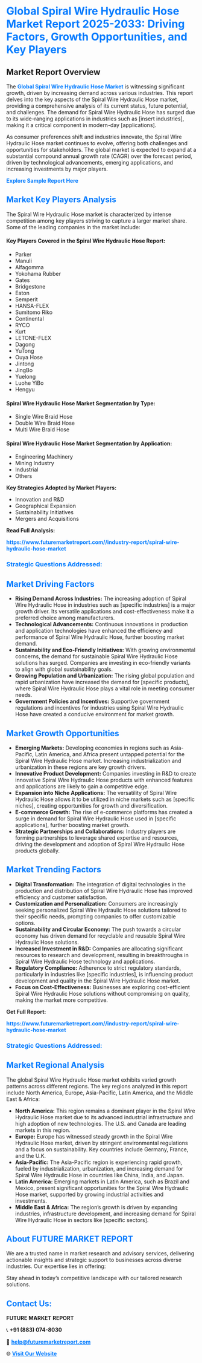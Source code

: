 <h1 style="color: #007BFF;">Global Spiral Wire Hydraulic Hose Market Report 2025-2033: Driving Factors, Growth Opportunities, and Key Players</h1>

<section id="overview">
<h2>Market Report Overview</h2>
<p>The <a href="https://www.futuremarketreport.com//industry-report/spiral-wire-hydraulic-hose-market" style="color: #007BFF; text-decoration: none;"><strong>Global Spiral Wire Hydraulic Hose Market</strong></a> is witnessing significant growth, driven by increasing demand across various industries. This report delves into the key aspects of the Spiral Wire Hydraulic Hose market, providing a comprehensive analysis of its current status, future potential, and challenges. The demand for Spiral Wire Hydraulic Hose has surged due to its wide-ranging applications in industries such as [insert industries], making it a critical component in modern-day [applications].</p>
<p>As consumer preferences shift and industries innovate, the Spiral Wire Hydraulic Hose market continues to evolve, offering both challenges and opportunities for stakeholders. The global market is expected to expand at a substantial compound annual growth rate (CAGR) over the forecast period, driven by technological advancements, emerging applications, and increasing investments by major players.</p>
</section>

<section id="overview">
<p><a href="https://www.futuremarketreport.com//request-sample/reportId=50520" style="color: #007BFF; text-decoration: none;"><strong>Explore Sample Report Here</strong></a></p>
</section>

<section id="key-players">
<h2 style="color: #007BFF;">Market Key Players Analysis</h2>
<p>The Spiral Wire Hydraulic Hose market is characterized by intense competition among key players striving to capture a larger market share. Some of the leading companies in the market include:</p>
<h4>Key Players Covered in the Spiral Wire Hydraulic Hose Report:</h4>
<ul><li>Parker</li><li>Manuli</li><li>Alfagomma</li><li>Yokohama Rubber</li><li>Gates</li><li>Bridgestone</li><li>Eaton</li><li>Semperit</li><li>HANSA-FLEX</li><li>Sumitomo Riko</li><li>Continental</li><li>RYCO</li><li>Kurt</li><li>LETONE-FLEX</li><li>Dagong</li><li>YuTong</li><li>Ouya Hose</li><li>Jintong</li><li>JingBo</li><li>Yuelong</li><li>Luohe YiBo</li><li>Hengyu</li></ul>
<h4>Spiral Wire Hydraulic Hose Market Segmentation by Type:</h4>
<ul><li>Single Wire Braid Hose</li><li>Double Wire Braid Hose</li><li>Multi Wire Braid Hose</li></ul>

<h4>Spiral Wire Hydraulic Hose Market Segmentation by Application:</h4>
<ul><li>Engineering Machinery</li><li>Mining Industry</li><li>Industrial</li><li>Others</li></ul>
<p><strong>Key Strategies Adopted by Market Players:</strong></p>
<ul>
<li>Innovation and R&D</li>
<li>Geographical Expansion</li>
<li>Sustainability Initiatives</li>
<li>Mergers and Acquisitions</li>
</ul>
</section>

<section>
<p><strong>Read Full Analysis: </strong></p><a href="https://www.futuremarketreport.com//industry-report/spiral-wire-hydraulic-hose-market" style="color: #007BFF; text-decoration: none;"><strong>https://www.futuremarketreport.com//industry-report/spiral-wire-hydraulic-hose-market</strong></a>
<h3 style="color: #007BFF;">Strategic Questions Addressed:</h3>
</section>

<section id="driving-factors">
<h2 style="color: #007BFF;">Market Driving Factors</h2>
<ul>
<li><strong>Rising Demand Across Industries:</strong> The increasing adoption of Spiral Wire Hydraulic Hose in industries such as [specific industries] is a major growth driver. Its versatile applications and cost-effectiveness make it a preferred choice among manufacturers.</li>
<li><strong>Technological Advancements:</strong> Continuous innovations in production and application technologies have enhanced the efficiency and performance of Spiral Wire Hydraulic Hose, further boosting market demand.</li>
<li><strong>Sustainability and Eco-Friendly Initiatives:</strong> With growing environmental concerns, the demand for sustainable Spiral Wire Hydraulic Hose solutions has surged. Companies are investing in eco-friendly variants to align with global sustainability goals.</li>
<li><strong>Growing Population and Urbanization:</strong> The rising global population and rapid urbanization have increased the demand for [specific products], where Spiral Wire Hydraulic Hose plays a vital role in meeting consumer needs.</li>
<li><strong>Government Policies and Incentives:</strong> Supportive government regulations and incentives for industries using Spiral Wire Hydraulic Hose have created a conducive environment for market growth.</li>
</ul>
</section>

<section id="growth-opportunities">
<h2 style="color: #007BFF;">Market Growth Opportunities</h2>
<ul>
<li><strong>Emerging Markets:</strong> Developing economies in regions such as Asia-Pacific, Latin America, and Africa present untapped potential for the Spiral Wire Hydraulic Hose market. Increasing industrialization and urbanization in these regions are key growth drivers.</li>
<li><strong>Innovative Product Development:</strong> Companies investing in R&D to create innovative Spiral Wire Hydraulic Hose products with enhanced features and applications are likely to gain a competitive edge.</li>
<li><strong>Expansion into Niche Applications:</strong> The versatility of Spiral Wire Hydraulic Hose allows it to be utilized in niche markets such as [specific niches], creating opportunities for growth and diversification.</li>
<li><strong>E-commerce Growth:</strong> The rise of e-commerce platforms has created a surge in demand for Spiral Wire Hydraulic Hose used in [specific applications], further boosting market growth.</li>
<li><strong>Strategic Partnerships and Collaborations:</strong> Industry players are forming partnerships to leverage shared expertise and resources, driving the development and adoption of Spiral Wire Hydraulic Hose products globally.</li>
</ul>
</section>

<section id="trending-factors">
<h2 style="color: #007BFF;">Market Trending Factors</h2>
<ul>
<li><strong>Digital Transformation:</strong> The integration of digital technologies in the production and distribution of Spiral Wire Hydraulic Hose has improved efficiency and customer satisfaction.</li>
<li><strong>Customization and Personalization:</strong> Consumers are increasingly seeking personalized Spiral Wire Hydraulic Hose solutions tailored to their specific needs, prompting companies to offer customizable options.</li>
<li><strong>Sustainability and Circular Economy:</strong> The push towards a circular economy has driven demand for recyclable and reusable Spiral Wire Hydraulic Hose solutions.</li>
<li><strong>Increased Investment in R&D:</strong> Companies are allocating significant resources to research and development, resulting in breakthroughs in Spiral Wire Hydraulic Hose technology and applications.</li>
<li><strong>Regulatory Compliance:</strong> Adherence to strict regulatory standards, particularly in industries like [specific industries], is influencing product development and quality in the Spiral Wire Hydraulic Hose market.</li>
<li><strong>Focus on Cost-Effectiveness:</strong> Businesses are exploring cost-efficient Spiral Wire Hydraulic Hose solutions without compromising on quality, making the market more competitive.</li>
</ul>
</section>

<section>
<p><strong>Get Full Report: </strong></p><a href="https://www.futuremarketreport.com//industry-report/spiral-wire-hydraulic-hose-market" style="color: #007BFF; text-decoration: none;"><strong>https://www.futuremarketreport.com//industry-report/spiral-wire-hydraulic-hose-market</strong></a>
<h3 style="color: #007BFF;">Strategic Questions Addressed:</h3>
</section>


<section id="regional-analysis">
<h2 style="color: #007BFF;">Market Regional Analysis</h2>
<p>The global Spiral Wire Hydraulic Hose market exhibits varied growth patterns across different regions. The key regions analyzed in this report include North America, Europe, Asia-Pacific, Latin America, and the Middle East & Africa:</p>
<ul>
<li><strong>North America:</strong> This region remains a dominant player in the Spiral Wire Hydraulic Hose market due to its advanced industrial infrastructure and high adoption of new technologies. The U.S. and Canada are leading markets in this region.</li>
<li><strong>Europe:</strong> Europe has witnessed steady growth in the Spiral Wire Hydraulic Hose market, driven by stringent environmental regulations and a focus on sustainability. Key countries include Germany, France, and the U.K.</li>
<li><strong>Asia-Pacific:</strong> The Asia-Pacific region is experiencing rapid growth, fueled by industrialization, urbanization, and increasing demand for Spiral Wire Hydraulic Hose in countries like China, India, and Japan.</li>
<li><strong>Latin America:</strong> Emerging markets in Latin America, such as Brazil and Mexico, present significant opportunities for the Spiral Wire Hydraulic Hose market, supported by growing industrial activities and investments.</li>
<li><strong>Middle East & Africa:</strong> The region’s growth is driven by expanding industries, infrastructure development, and increasing demand for Spiral Wire Hydraulic Hose in sectors like [specific sectors].</li>
</ul>
</section>

<footer>
<h2 style="color: #007BFF;">About FUTURE MARKET REPORT</h2>
<p>We are a trusted name in market research and advisory services, delivering actionable insights and strategic support to businesses across diverse industries. Our expertise lies in offering:</p>

<p>Stay ahead in today’s competitive landscape with our tailored research solutions.</p>

<h2 style="color: #007BFF;">Contact Us:</h2>
<p><strong>FUTURE MARKET REPORT</strong></p>
<p>📞 <strong>+91 (883) 074-8030</strong></p>
<p>📧 <strong><a href="mailto:help@futuremarketreport.com" style="color: #007BFF;">help@futuremarketreport.com</a></strong></p>
<p>🌐 <strong><a href="https://www.futuremarketreport.com/" style="color: #007BFF;">Visit Our Website</a></strong></p>
</footer>